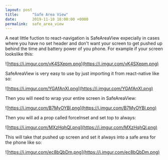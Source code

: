 ```yaml
---
layout: post
title:      "Safe Area View"
date:       2019-11-10 18:00:00 +0000
permalink:  safe_area_view
---
```



A neat little fuction to react-navigation is SafeAreaView expecially in cases where you have no set header and don't want your screen to get pushed up behind the time and battery power of you phone. For example if your screen lookslike this:

![https://i.imgur.com/vK4SXepm.png](https://i.imgur.com/vK4SXepm.png)

SafeAreaView is very easy to use by just importing it from react-native  like so:

![https://i.imgur.com/YGAfAnXl.png](https://i.imgur.com/YGAfAnXl.png)


Then you will need to wrap your entire screen in SafeAreaView:

![https://i.imgur.com/B7MyOYBl.png](https://i.imgur.com/B7MyOYBl.png)

Then you will ad a prop called forceInset and set top to always:

![https://i.imgur.com/MXzHqhQl.png](https://i.imgur.com/MXzHqhQl.png)

This will take that pushed up screen and set it always into a safe area for the phone like so:

![https://i.imgur.com/ec8bQbDm.png](https://i.imgur.com/ec8bQbDm.png)

